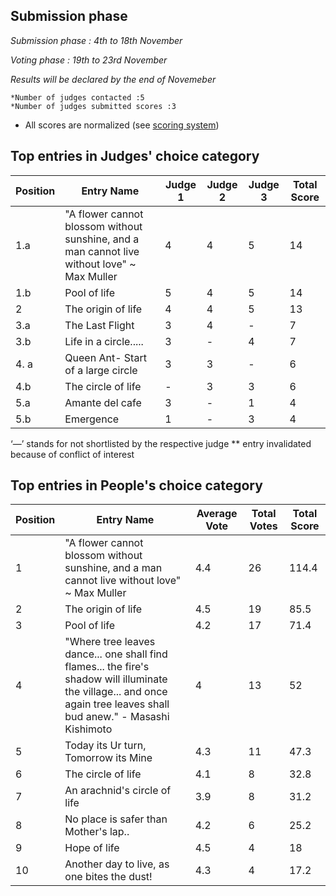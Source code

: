 ## Submission phase
*Submission phase : 4th to 18th November*

*Voting phase        : 19th to 23rd November*

*Results will be declared by the end of Novemeber*

    *Number of judges contacted :5
    *Number of judges submitted scores :3
  
* All scores are normalized (see [scoring system](https://github.com/photography2018/competition/blob/master/scoring.md))

## Top entries in Judges' choice category

|Position	|Entry Name|	Judge 1	| Judge 2	| Judge 3	| Total Score |
|--|--|--|--|--|--|
|1.a	| "A flower cannot blossom without sunshine, and a man cannot live without love" ~ Max Muller|	4|	4	|	5|14|
|1.b	|Pool of life|5|	4	|5	|14|
|2	|The origin of life|4	|4	|5|13|
|3.a	|The Last Flight|	3	|4	|-|7|
|3.b	|Life in a circle.....|	3|	-|4|	7|
|4. a|Queen Ant- Start of a large circle|3|3|-|6|
|4.b|The circle of life|-|3|3|6|
|5.a|Amante del cafe|3|-|1|4|
|5.b|Emergence|1|-|3|4|


‘—’ stands for not shortlisted by the respective judge
** entry invalidated because of conflict of interest

## Top entries in People's choice category

|Position	|Entry Name|	Average Vote|	Total Votes	|Total Score|
|--|--|--|--|--|
|1	|"A flower cannot blossom without sunshine, and a man cannot live without love" ~ Max Muller|4.4	|26|114.4|
|2|The origin of life|4.5|19|85.5|
|3|Pool of life|4.2|17|71.4|
|4	|"Where tree leaves dance... one shall find flames... the fire's shadow will illuminate the village... and once again tree leaves shall bud anew." - Masashi Kishimoto|4|	13	|52|
|5|Today its Ur turn, Tomorrow its Mine|4.3|11|47.3|
|6|The circle of life|4.1|8|32.8|
|7	|An arachnid's circle of life|	3.9|	8|	31.2|
|8|No place is safer than Mother's lap..|4.2|6|25.2|
|9|Hope of life|4.5|4|18|
|10	|Another day to live, as one bites the dust!|	4.3	|4	|17.2|











